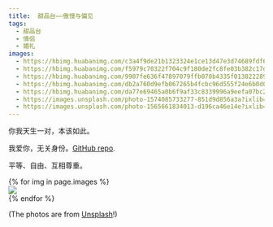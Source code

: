 ```yaml
---
title:  甜品台——傲慢与偏见
tags:
  - 甜品台
  - 情侣
  - 婚礼
images:
  - https://hbimg.huabanimg.com/c3a4f9de21b1323324e1ce13d47e3d74689fdf695a2d9-Z61C8I_fw658/format/webp
  - https://hbimg.huabanimg.com/f5979c70322f704c9f180de2fc8fe03b382c17dd219e1-ZNU3XG_fw658/format/webp
  - https://hbimg.huabanimg.com/9907fe636f47897079ffb070b4335f013822289878559-ay0aCi_fw658/format/webp
  - https://hbimg.huabanimg.com/db2a760d9efb067265b4fcbc96d555f24e6b0d0b20eed-2ZZdVi_fw658/format/webp
  - https://hbimg.huabanimg.com/da77e69465a0b6f9af33c8339996a9eefa07bc2784e36-gJwDAk_fw658/format/webp
  - https://images.unsplash.com/photo-1574085733277-851d9d856a3a?ixlib=rb-1.2.1&ixid=eyJhcHBfaWQiOjEyMDd9&auto=format&fit=crop&w=1355&q=80
  - https://images.unsplash.com/photo-1565661834013-d196ca46e14e?ixlib=rb-1.2.1&ixid=eyJhcHBfaWQiOjEyMDd9&auto=format&fit=crop&w=634&q=80
---
```


你我天生一对，本该如此。

<!--more-->

我爱你，无关身份。[GitHub repo](https://github.com/sfreytag/friday-theme/tree/master/_posts).

平等、自由、互相尊重。

<div class="card-columns">
    {% for img in page.images %}
    <div class="card" data-toggle="modal" data-target="#exampleModal" data-img="{{ img }}">
        <img class="card-img-top" src="{{ img }}" />
    </div>
    {% endfor %}
</div>

(The photos are from [Unsplash](http://www.unsplash.com)!)

<div class="modal fade" id="exampleModal">
  <div class="modal-dialog modal-lg modal-dialog-centered">
    <div class="modal-content">
      <div class="modal-body">
        <img class="modal-img w-100" />
      </div>
    </div>
  </div>
</div>

<script type="text/javascript">
  $(document).ready(function() {
    $('#exampleModal').on('show.bs.modal', function (event) {
      var button = $(event.relatedTarget)
      var img = button.data('img')
      var modal = $(this)
      modal.find('.modal-img').attr('src', img)
    })
  })
</script>



